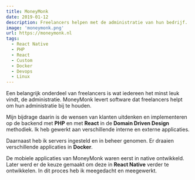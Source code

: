 ```yaml
---
title: MoneyMonk
date: 2019-01-12
description: Freelancers helpen met de administratie van hun bedrijf.
image: 'moneymonk.png'
url: https://moneymonk.nl
tags:
  - React Native
  - PHP
  - React
  - Custom
  - Docker
  - Devops
  - Linux
---
```


Een belangrijk onderdeel van freelancers is wat iedereen het minst leuk vindt, de administratie. MoneyMonk levert software dat freelancers helpt om hun administratie bij te houden. 

Mijn bijdrage daarin is de wensen van klanten uitdenken en implementeren op de backend met **PHP** en met **React** in de **Domain Driven Design** methodiek. Ik heb gewerkt aan verschillende interne en externe applicaties. 

Daarnaast heb ik servers ingesteld en in beheer genomen. Er draaien verschillende applicaties in **Docker**. 

De mobiele applicaties van MoneyMonk waren eerst in native ontwikkeld. Later werd er de keuze gemaakt om deze in **React Native** verder te ontwikkelen. In dit proces heb ik meegedacht en meegewerkt.  
